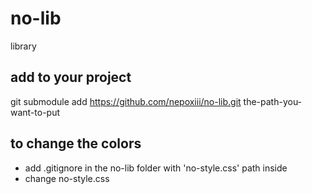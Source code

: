 # no-lib
library

## add to your project
git submodule add https://github.com/nepoxiii/no-lib.git the-path-you-want-to-put

## to change the colors
- add .gitignore in the no-lib folder with 'no-style.css' path inside
- change no-style.css
